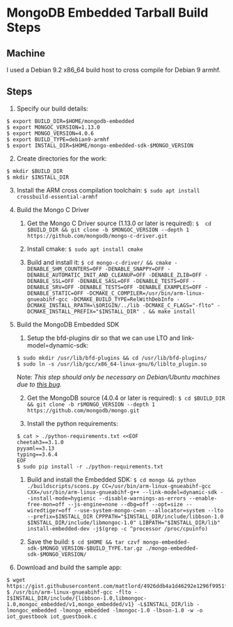 # MongoDB Embedded Tarball Build Steps

## Machine
I used a Debian 9.2 x86_64 build host to cross compile for Debian 9 armhf.

## Steps

1. Specify our build details:
```
$ export BUILD_DIR=$HOME/mongodb-embedded
$ export MONGOC_VERSION=1.13.0
$ export MONGO_VERSION=4.0.6
$ export BUILD_TYPE=debian9-armhf
$ export INSTALL_DIR=$HOME/mongo-embedded-sdk-$MONGO_VERSION
``` 

2. Create directories for the work:
```
$ mkdir $BUILD_DIR
$ mkdir $INSTALL_DIR
```

3. Install the ARM cross compilation toolchain:
``` $ sudo apt install crossbuild-essential-armhf ```

4. Build the Mongo C Driver

    1. Get the Mongo C Driver source (1.13.0 or later is required):
    ``` $  cd $BUILD_DIR && git clone -b $MONGOC_VERSION --depth 1 https://github.com/mongodb/mongo-c-driver.git ```

    1. Install cmake: `$ sudo apt install cmake`

    1. Build and install it: 
    ``` $ cd mongo-c-driver/ && cmake -DENABLE_SHM_COUNTERS=OFF -DENABLE_SNAPPY=OFF -DENABLE_AUTOMATIC_INIT_AND_CLEANUP=OFF -DENABLE_ZLIB=OFF -DENABLE_SSL=OFF -DENABLE_SASL=OFF -DENABLE_TESTS=OFF -DENABLE_SRV=OFF -DENABLE_TESTS=OFF -DENABLE_EXAMPLES=OFF -DENABLE_STATIC=OFF -DCMAKE_C_COMPILER=/usr/bin/arm-linux-gnueabihf-gcc -DCMAKE_BUILD_TYPE=RelWithDebInfo -DCMAKE_INSTALL_RPATH=\$ORIGIN/../lib -DCMAKE_C_FLAGS="-flto" -DCMAKE_INSTALL_PREFIX="$INSTALL_DIR" . && make install ```

1. Build the MongoDB Embedded SDK

    1. Setup the bfd-plugins dir so that we can use LTO and link-model=dynamic-sdk:
    ```
    $ sudo mkdir /usr/lib/bfd-plugins && cd /usr/lib/bfd-plugins/
    $ sudo ln -s /usr/lib/gcc/x86_64-linux-gnu/6/liblto_plugin.so
    ```
      Note: *This step should only be necessary on Debian/Ubuntu machines due to [this bug](https://bugs.debian.org/cgi-bin/bugreport.cgi?bug=865690).*

    2. Get the MongoDB source (4.0.4 or later is required):
    ``` $ cd $BUILD_DIR && git clone -b r$MONGO_VERSION --depth 1 https://github.com/mongodb/mongo.git ``` 

    1. Install the python requirements:
    ```
    $ cat > ./python-requirements.txt <<EOF
    cheetah3==3.1.0
    pyyaml==3.13
    typing==3.6.4
    EOF
    $ sudo pip install -r ./python-requirements.txt
    ```
    
    1. Build and install the Embedded SDK:
    ``` $ cd mongo && python ./buildscripts/scons.py CC=/usr/bin/arm-linux-gnueabihf-gcc CXX=/usr/bin/arm-linux-gnueabihf-g++ --link-model=dynamic-sdk --install-mode=hygienic --disable-warnings-as-errors --enable-free-mon=off --js-engine=none --dbg=off --opt=size --wiredtiger=off --use-system-mongo-c=on --allocator=system --lto --prefix=$INSTALL_DIR CPPPATH="$INSTALL_DIR/include/libbson-1.0 $INSTALL_DIR/include/libmongoc-1.0" LIBPATH="$INSTALL_DIR/lib" install-embedded-dev -j$(grep -c ^processor /proc/cpuinfo) ```

    1. Save the build:
    ``` $ cd $HOME && tar czvf mongo-embedded-sdk-$MONGO_VERSION-$BUILD_TYPE.tar.gz ./mongo-embedded-sdk-$MONGO_VERSION/ ```

1. Download and build the sample app:
```
$ wget https://gist.githubusercontent.com/mattlord/4926ddb4a1d46292e1296f9951f7ca17/raw/5901c318a0aa55f7c9c731b69ebdfa4ac1ca6e41/iot_guestbook.c
$ /usr/bin/arm-linux-gnueabihf-gcc -flto -I$INSTALL_DIR/include/{libbson-1.0,libmongoc-1.0,mongoc_embedded/v1,mongo_embedded/v1} -L$INSTALL_DIR/lib -lmongoc_embedded -lmongo_embedded -lmongoc-1.0 -lbson-1.0 -w -o iot_guestbook iot_guestbook.c
```
